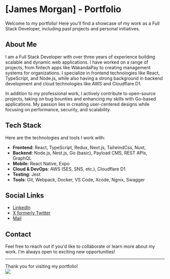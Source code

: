 # [James Morgan] - Portfolio

Welcome to my portfolio! Here you'll find a showcase of my work as a Full Stack Developer, including past projects and personal initiatives.

## About Me

I am a Full Stack Developer with over three years of experience building scalable and dynamic web applications. I have worked on a range of projects, from fintech apps like WakandaPay to creating management systems for organizations. I specialize in frontend technologies like React, TypeScript, and Node.js, while also having a strong background in backend development and cloud technologies like AWS and Cloudflare D1.

In addition to my professional work, I actively contribute to open-source projects, taking on bug bounties and enhancing my skills with Go-based applications. My passion lies in creating user-centered designs while focusing on performance, security, and scalability.

## Tech Stack

Here are the technologies and tools I work with:

- **Frontend**: React, TypeScript, Redux, Next.js, TailwindCss, Nuxt, 
- **Backend**: Node.js, Nest.js, Go (basic), Payload CMS, REST APIs, GraphQL
- **Mobile**: React Native, Expo
- **Cloud & DevOps**: AWS (SES, SNS, etc.), Cloudflare D1
- **Testing**: Jest
- **Tools**: Git, Webpack, Docker, VS Code, Xcode, Ngnix, Swagger

## Social Links

- [LinkedIn](https://www.linkedin.com/in/jamesmorgan-thehoracle)
- [X formerly Twitter](https://x.com/theHoracle)
- [Mail](mailto:jamestheHoracle@gmail.com)

## Contact

Feel free to reach out if you'd like to collaborate or learn more about my work. I'm always open to exciting new opportunities!

---

Thank you for visiting my portfolio!
<br />
[![](https://visitcount.itsvg.in/api?id=theHoracle&icon=0&color=0)](https://visitcount.itsvg.in)